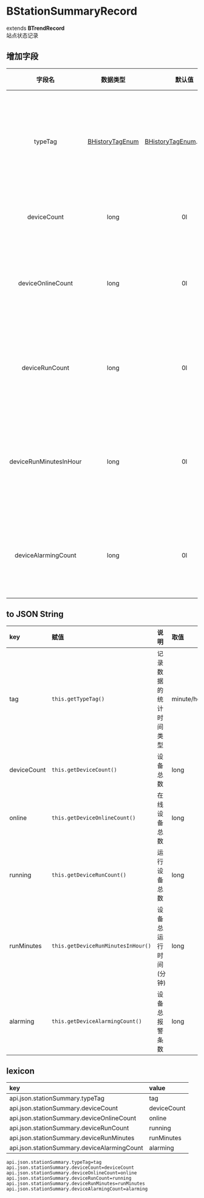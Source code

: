 # BStationSummaryRecord
extends **BTrendRecord**  
站点状态记录

## 增加字段
| 字段名 | 数据类型 | 默认值 | 说明 |
|:-------:|:------:|:-------:|:------------|
| typeTag | [BHistoryTagEnum](../enums/HistoryTagEnum.md) | [BHistoryTagEnum](../enums/HistoryTagEnum.md).DEFAULT | 记录数据的统计时间类型 |
| deviceCount | long | 0l | 设备总数量 |
| deviceOnlineCount | long | 0l | 周期内在线设备数量 |
| deviceRunCount | long | 0l | 周期内运行设备数量 |
| deviceRunMinutesInHour | long | 0l | 周期内设备运行总分钟数 |
| deviceAlarmingCount | long | 0l | 周期内报警设备数量 |

## to JSON String
| key | 赋值 | 说明 | 取值 |
|:-------|:------|:-------|:---------|
| tag | `this.getTypeTag()` | 记录数据的统计时间类型 | minute/hour/day/week/month/year/cov |
| deviceCount | `this.getDeviceCount()` | 设备总数 | long |
| online | `this.getDeviceOnlineCount()` | 在线设备总数 | long |
| running | `this.getDeviceRunCount()` | 运行设备总数 | long |
| runMinutes | `this.getDeviceRunMinutesInHour()` | 设备总运行时间(分钟) | long |
| alarming | `this.getDeviceAlarmingCount()` | 设备总报警条数 | long |

## lexicon
| key | value |
|:-------|:------|
| api.json.stationSummary.typeTag | tag |
| api.json.stationSummary.deviceCount | deviceCount |
| api.json.stationSummary.deviceOnlineCount | online |
| api.json.stationSummary.deviceRunCount | running |
| api.json.stationSummary.deviceRunMinutes | runMinutes |
| api.json.stationSummary.deviceAlarmingCount | alarming |

```
api.json.stationSummary.typeTag=tag
api.json.stationSummary.deviceCount=deviceCount
api.json.stationSummary.deviceOnlineCount=online
api.json.stationSummary.deviceRunCount=running
api.json.stationSummary.deviceRunMinutes=runMinutes
api.json.stationSummary.deviceAlarmingCount=alarming
```